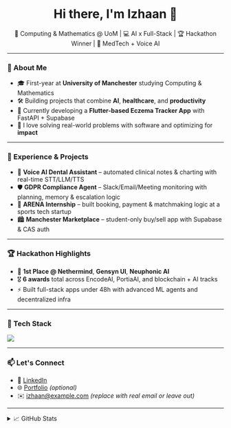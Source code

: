 <h1 align="center">Hi there, I'm Izhaan 👋</h1>

<p align="center">
  🚀 Computing & Mathematics @ UoM | 💻 AI x Full-Stack | 🏆 Hackathon Winner | 🔬 MedTech + Voice AI
</p>

---

### 🧠 About Me

- 🎓 First-year at **University of Manchester** studying Computing & Mathematics  
- 🛠 Building projects that combine **AI**, **healthcare**, and **productivity**
- 📱 Currently developing a **Flutter-based Eczema Tracker App** with FastAPI + Supabase
- 🧩 I love solving real-world problems with software and optimizing for **impact**

---

### 💼 Experience & Projects

- 🧠 **Voice AI Dental Assistant** – automated clinical notes & charting with real-time STT/LLM/TTS  
- 🛡️ **GDPR Compliance Agent** – Slack/Email/Meeting monitoring with planning, memory & escalation logic  
- 🧪 **ARENA Internship** – built booking, payment & matchmaking logic at a sports tech startup  
- 🏙️ **Manchester Marketplace** – student-only buy/sell app with Supabase & CAS auth

---

### 🏆 Hackathon Highlights

- 🥇 **1st Place @ Nethermind**, **Gensyn UI**, **Neuphonic AI**
- 🎖️ **6 awards** total across EncodeAI, PortiaAI, and blockchain + AI tracks  
- ⚡ Built full-stack apps under 48h with advanced ML agents and decentralized infra

---

### 🧰 Tech Stack

<p>
  <img src="https://skillicons.dev/icons?i=python,flutter,dart,js,nodejs,react,nextjs,fastapi,postgres,git,figma" />
</p>

---

### 📫 Let's Connect

- 💼 [LinkedIn](https://www.linkedin.com/in/your-link)  
- 🌐 [Portfolio](https://yourwebsite.com) *(optional)*  
- ✉️ izhaan@example.com *(replace with real email or leave out)*

---

<details>
  <summary>📈 GitHub Stats</summary>
  <br/>
  <img src="https://github-readme-stats.vercel.app/api?username=your-username&show_icons=true&theme=radical" />
  <br/>
  <img src="https://github-readme-stats.vercel.app/api/top-langs/?username=your-username&layout=compact&theme=radical" />
</details>
